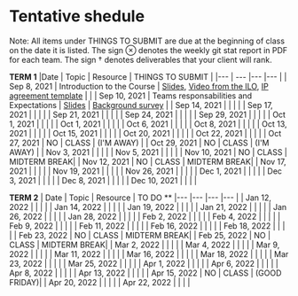 # Tentative shedule 

Note: All items under THINGS TO SUBMIT are due at the beginning of class on the date it is listed. The sign ⊗ denotes the weekly git stat report in PDF for each team. The sign † denotes deliverables that your client will rank.

**TERM 1**
|Date |  Topic 	|   Resource	|   THINGS TO SUBMIT	|
|---	      | ---	    |---	        |---	      |
| Sep 8, 2021 | Introduction to the Course | [Slides](Slides/test.pptx), [Video from the ILO](Resources/video.mov), [IP agreement template](Resources/IP.pdf) | |
| Sep 10, 2021	    | Teams responsabilities and Expectations  	    |  [Slides](Slides/Leture2.pfg) |  [Background survey]() |
| Sep 14, 2021  	    |   	    |      |  |
| Sep 17, 2021  	    |   	    |     |  |
| Sep 21, 2021  	    |   	    |      |  |
| Sep 24, 2021  	    |   	    |      |  |
| Sep 29, 2021  	    |   	    |     |  |
| Oct 1, 2021  	    |   	    |     |  |
| Oct 1, 2021  	    |   	    |     |  |
| Oct 6, 2021  	    |   	    |     |  |
| Oct 8, 2021       |   	    |     |  |
| Oct 13, 2021 	    |   	    |     |  |
| Oct 15, 2021   	  |   	    |     |  |
| Oct 20, 2021   	  |         |     |          |
| Oct 22, 2021  	  |   	    |    |  |
| Oct 27, 2021   	  | NO     |  CLASS     |   (I'M AWAY) |
| Oct 29, 2021   	  | NO     |  CLASS     |   (I'M AWAY) |
| Nov 3, 2021   	  |   	    |     |  |
| Nov 5, 2021    	  |   	    |     |  |
| Nov 10, 2021   	  |  NO     |  CLASS  |      MIDTERM   BREAK|
| Nov 12, 2021   	  |  NO     |  CLASS  |      MIDTERM   BREAK|
| Nov 17, 2021  	  |   	    |     |  |
| Nov 19, 2021   	  |   	    |     |  |
| Nov 26, 2021   	  |   	    |	   |  |
| Dec 1, 2021	      |    	    |    |  |
| Dec 3, 2021	      |  	      |    |  |
| Dec 8, 2021	      |   	    |    |  |
| Dec 10, 2021	    |  	      |    |  |




**TERM 2**
|  Date 	      |  Topic 	|   Resource	| TO DO **
|---	          |---	    |---	        |---	        |
| Jan 12, 2022  |         |             |  | 
| Jan 14, 2022  |         |             |  | 
| Jan 19, 2022  |         |             |  | 
| Jan 21, 2022  |         |             |  | 
| Jan 26, 2022  |         |             |  | 
| Jan 28, 2022  |         |             |   |
| Feb 2, 2022  |         |             |   |
| Feb 4, 2022  |         |             |   |
| Feb 9, 2022  |         |             |   |
| Feb 11, 2022  |         |             |   |
| Feb 16, 2022  |         |             |   |
| Feb 18, 2022  |         |             |   |
| Feb 23, 2022  |   NO     |  CLASS  |      MIDTERM   BREAK|
| Feb 25, 2022  |   NO     |  CLASS  |      MIDTERM   BREAK|
| Mar 2, 2022  |         |             |   |
| Mar 4, 2022  |         |             |   |
| Mar 9, 2022  |         |             |   |
| Mar 11, 2022  |         |             |   |
| Mar 16, 2022  |         |             |   |
| Mar 18, 2022  |         |             |   |
| Mar 23, 2022  |         |             |   |
| Mar 25, 2022  |         |             |   |
| Apr 1, 2022  |         |             |   |
| Apr 6, 2022  |         |             |   |
| Apr 8, 2022  |         |             |   |
| Apr 13, 2022  |         |             |   |
| Apr 15, 2022  |    NO     |  CLASS     |   (GOOD FRIDAY)|
| Apr 20, 2022  |        |             |   |
| Apr 22, 2022  |         |             |   |



